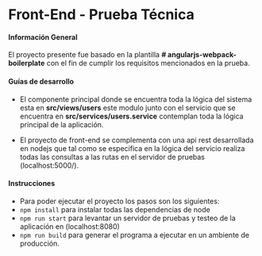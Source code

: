 # Front-End - Prueba Técnica
#### Información General
El proyecto presente fue basado en la plantilla **# angularjs-webpack-boilerplate** con el fin de cumplir los requisitos mencionados en la prueba.

#### Guías de desarrollo
- El componente principal donde se encuentra toda la lógica del sistema esta en  **src/views/users** este modulo junto con el servicio que se encuentra en **src/services/users.service** contemplan toda la lógica principal de la aplicación.

- El proyecto de front-end se complementa con una api rest desarrollada en nodejs que tal como se especifica en la lógica del servicio realiza todas las consultas a las rutas en el servidor de pruebas (localhost:5000/).

#### Instrucciones

- Para poder ejecutar el proyecto los pasos son los siguientes:
- `npm install` para instalar todas las dependencias de node
- `npm run start` para levantar un servidor de pruebas y testeo de la aplicación en (localhost:8080)
- `npm run build` para generar el programa a ejecutar en un ambiente de producción.
